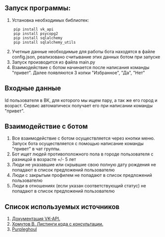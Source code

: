## Запуск программы:
1.	Установка необходимых библиотек:
```
    pip install vk_api
    pip install psycopg2
    pip install sqlalchemy
    pip install sqlalchemy_utils
```
2.  Учетные данные необходимые для работы бота находятся в файле config.json, реализовано считывание этих данных ботом при запуске
3.  Запуск производится из файла main.py
3.	Взаимодействие с ботом начинается после написания команды "привет". Далее появляются 3 копки "Избранное", "Да", "Нет"
## Входные данные
   Id пользователя в ВК, для которого мы ищем пару, а так же его город и возраст. Сервис автоматическ получает его при написании команды "привет".
## Взаимодействие с ботом
1. Все взаимодействие с ботом осуществляется через кнопки меню. Запуск бота осуществляется с помощью     написание команды "привет" в чат группы.
2. Бот ищет людей противоположного пола в городе пользователя с разницой в возрасте +/- 5 лет
3. Люди не указавшие или скрывшие свою полную дату рождения не попадают в список предложений пользователю
4. Люди с закрытым профилем не попадают в список предложений пользователю
5. Люди в отношениях (если указан соответствующий статус) не попадают в список предложений пользователю
## Список используемых источников
1.	[Документация VK-API.](https://dev.vk.com/api/oauth-parameters)
2.	[Хомутов В. Листинги кода с консультации.](https://github.com/VladimirKhomutov/consultation_20042023)
3.	[Purpleghoul](https://github.com/Purpleghoul/VKinder/tree/main)
